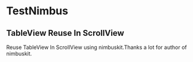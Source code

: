 TestNimbus
==========

## TableView Reuse In ScrollView

Reuse TableView In ScrollView using nimbuskit.Thanks a lot for author of nimbuskit.

